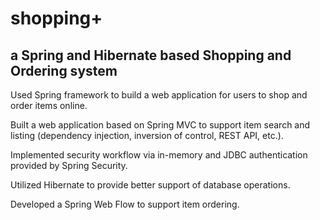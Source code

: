 # shopping+

## a Spring and Hibernate based Shopping and Ordering system

Used Spring framework to build a web application for users to shop and order items online.

Built a web application based on Spring MVC to support item search and listing (dependency injection, inversion of control, REST API, etc.).

Implemented security workflow via in-memory and JDBC authentication provided by Spring Security. 

Utilized Hibernate to provide better support of database operations.

Developed a Spring Web Flow to support item ordering.
